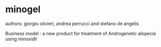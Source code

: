 # minogel

authors: giorgio olivieri, andrea perrucci and stefano de angelis

Business model : a new product  for treatment of Androgenetic alopecia using minoxidil
